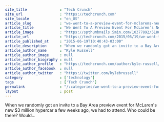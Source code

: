 ```yaml
---
site_title               : "Tech Crunch"
site_url                 : "https://techcrunch.com"
site_locale              : "en_US"
article_slug             : "we-went-to-a-preview-event-for-mclarens-new-s3m-hypercar"
article_title            : "We Went To A Preview Event For McLaren’s New $3M Hypercar"
article_image            : "https://spthumbnails.5min.com/10377892/518894556_6v1.jpg?w=764&h=400"
article_url              : "https://techcrunch.com/2015/06/19/we-went-to-a-preview-event-for-mclarens-new-3m-hypercar/"
article_published_at     : "2015-06-19T10:40:43-03:00"
article_description      : "When we randomly got an invite to a Bay Area preview event for McLaren's new $3 million hypercar a few weeks ago, we had to attend. Who could be there? Would..."
article_author_name      : "Kyle Russell"
article_author_image     : null
article_author_biography : null
article_author_profile   : "https://techcrunch.com/author/kyle-russell/"
article_author_facebook  : null
article_author_twitter   : "https://twitter.com/kylebrussell"
category                 : ['technology']
tags                     : ['Tech Crunch']
permalink                : "/:categories/we-went-to-a-preview-event-for-mclarens-new-s3m-hypercar/"
layout                   : post
---
```


When we randomly got an invite to a Bay Area preview event for McLaren's new $3 million hypercar a few weeks ago, we had to attend. Who could be there? Would...

